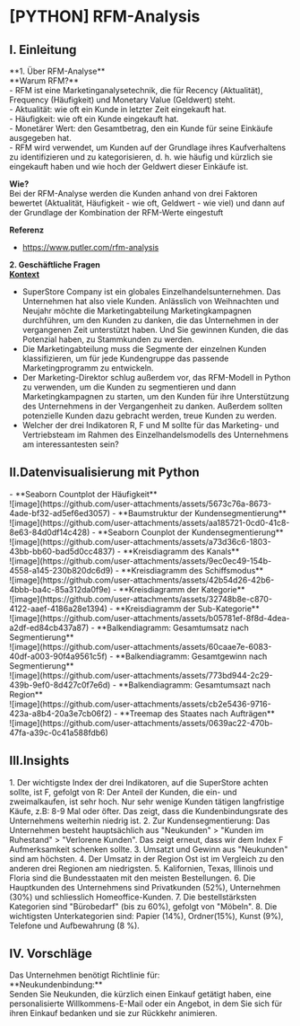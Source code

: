 # [PYTHON] RFM-Analysis 
<h2>I. Einleitung</h2>
**1. Über RFM-Analyse**<br>
**Warum RFM?**<br>
    - RFM ist eine Marketinganalysetechnik, die für Recency (Aktualität), Frequency (Häufigkeit) und Monetary Value (Geldwert) steht.<br>
        - Aktualität: wie oft ein Kunde in letzter Zeit eingekauft hat.<br>
        - Häufigkeit: wie oft ein Kunde eingekauft hat.<br>
        - Monetärer Wert: den Gesamtbetrag, den ein Kunde für seine Einkäufe ausgegeben hat.<br>
    - RFM wird verwendet, um Kunden auf der Grundlage ihres Kaufverhaltens zu identifizieren und zu kategorisieren, d. h. wie häufig und kürzlich sie eingekauft haben und wie hoch der Geldwert dieser Einkäufe ist.

**Wie?**<br>
Bei der RFM-Analyse werden die Kunden anhand von drei Faktoren bewertet (Aktualität, Häufigkeit - wie oft, Geldwert - wie viel) und dann auf der Grundlage der Kombination der RFM-Werte eingestuft

**Referenz**
- https://www.putler.com/rfm-analysis

**2. Geschäftliche Fragen**<br>
        <u>**Kontext**</u>
  - SuperStore Company ist ein globales Einzelhandelsunternehmen. Das Unternehmen hat also viele Kunden. Anlässlich von Weihnachten und Neujahr möchte die Marketingabteilung Marketingkampagnen durchführen, um den Kunden zu danken, die das Unternehmen in der vergangenen Zeit unterstützt haben. Und Sie gewinnen Kunden, die das Potenzial haben, zu Stammkunden zu werden.
  - Die Marketingabteilung muss die Segmente der einzelnen Kunden klassifizieren, um für jede Kundengruppe das passende Marketingprogramm zu entwickeln.
  - Der Marketing-Direktor schlug außerdem vor, das RFM-Modell in Python zu verwenden, um die Kunden zu segmentieren und dann Marketingkampagnen zu starten, um den Kunden für ihre Unterstützung des Unternehmens in der Vergangenheit zu danken. Außerdem sollten potenzielle Kunden dazu gebracht werden, treue Kunden zu werden.
  - Welcher der drei Indikatoren R, F und M sollte für das Marketing- und Vertriebsteam im Rahmen des Einzelhandelsmodells des Unternehmens am interessantesten sein?

<h2>II.Datenvisualisierung mit Python</h2>
  - **Seaborn Countplot der Häufigkeit**<br>
    ![image](https://github.com/user-attachments/assets/5673c76a-8673-4ade-bf32-ad5ef6ed3057)
 - **Baumstruktur der Kundensegmentierung**<br>
    ![image](https://github.com/user-attachments/assets/aa185721-0cd0-41c8-8e63-84d0df14c428)
 - **Seaborn Counplot der Kundensegmentierung**<br>
    ![image](https://github.com/user-attachments/assets/a73d36c6-1803-43bb-bb60-bad5d0cc4837)
 - **Kreisdiagramm des Kanals**<br>
     ![image](https://github.com/user-attachments/assets/9ec0ec49-154b-4558-a145-230b820dc6d9)
 - **Kreisdiagramm des Schiffsmodus**<br>
  ![image](https://github.com/user-attachments/assets/42b54d26-42b6-4bbb-ba4c-85a312da0f9e)
 - **Kreisdiagramm der Kategorie**<br>
 ![image](https://github.com/user-attachments/assets/32748b8e-c870-4122-aaef-4186a28e1394)
 - **Kreisdiagramm der Sub-Kategorie**<br>
 ![image](https://github.com/user-attachments/assets/b05781ef-8f8d-4dea-a2df-ed84cb437a87)
- **Balkendiagramm: Gesamtumsatz nach Segmentierung**<br>
![image](https://github.com/user-attachments/assets/60caae7e-6083-40df-a003-90f4a9561c5f)
- **Balkendiagramm: Gesamtgewinn nach Segmentierung**<br>
![image](https://github.com/user-attachments/assets/773bd944-2c29-439b-9ef0-8d427c0f7e6d)
- **Balkendiagramm: Gesamtumsazt nach Region**<br>
![image](https://github.com/user-attachments/assets/cb2e5436-9716-423a-a8b4-20a3e7cb06f2)
- **Treemap des Staates nach Aufträgen**<br>
![image](https://github.com/user-attachments/assets/0639ac22-470b-47fa-a39c-0c41a588fdb6)

<h2>III.Insights</h2>
1. Der wichtigste Index der drei Indikatoren, auf die SuperStore achten sollte, ist F, gefolgt von R: Der Anteil der Kunden, die ein- und zweimalkaufen, ist sehr hoch. Nur sehr wenige Kunden tätigen langfristige Käufe, z.B: 8-9 Mal oder öfter. Das zeigt, dass die Kundenbindungsrate des Unternehmens weiterhin niedrig ist.
2. Zur Kundensegmentierung: Das Unternehmen besteht hauptsächlich aus "Neukunden" > "Kunden im Ruhestand" > "Verlorene Kunden". Das zeigt erneut, dass wir dem Index F Aufmerksamkeit schenken sollte.
3. Umsatzt und Gewinn aus "Neukunden" sind am höchsten.
4. Der Umsatz in der Region Ost ist im Vergleich zu den anderen drei Regionen am niedrigsten.
5. Kalifornien, Texas, Illinois und Floria sind die Bundesstaaten mit den meisten Bestellungen.
6. Die Hauptkunden des Unternehmens sind Privatkunden (52%), Unternehmen (30%) und schliesslich Homeoffice-Kunden.
7. Die bestellstärksten Kategorien sind "Bürobedarf" (bis zu 60%), gefolgt von "Möbeln".
8. Die wichtigsten Unterkategorien sind: Papier (14%), Ordner(15%), Kunst (9%), Telefone und Aufbewahrung (8 %).

<h2>IV. Vorschläge</h2>
Das Unternehmen benötigt Richtlinie für: <br>
**Neukundenbindung:**<br>
Senden Sie Neukunden, die kürzlich einen Einkauf getätigt haben, eine personalisierte Willkommens-E-Mail oder ein Angebot, in dem Sie sich für ihren Einkauf bedanken und sie zur Rückkehr animieren.



 





